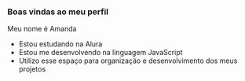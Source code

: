 ### Boas vindas ao meu perfil

Meu nome é Amanda

- Estou estudando na Alura
- Estou me desenvolvendo na linguagem JavaScript
- Utilizo esse espaço para organização e desenvolvimento dos meus projetos 
